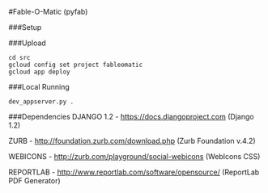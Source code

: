 #Fable-O-Matic (pyfab)

###Setup



###Upload

    cd src
    gcloud config set project fableomatic
    gcloud app deploy

###Local Running

    dev_appserver.py .

###Dependencies
DJANGO 1.2 - 
https://docs.djangoproject.com (Django 1.2)

ZURB - 
http://foundation.zurb.com/download.php (Zurb Foundation v.4.2)

WEBICONS - 
http://zurb.com/playground/social-webicons (WebIcons CSS)

REPORTLAB - 
http://www.reportlab.com/software/opensource/ (ReportLab PDF Generator)


